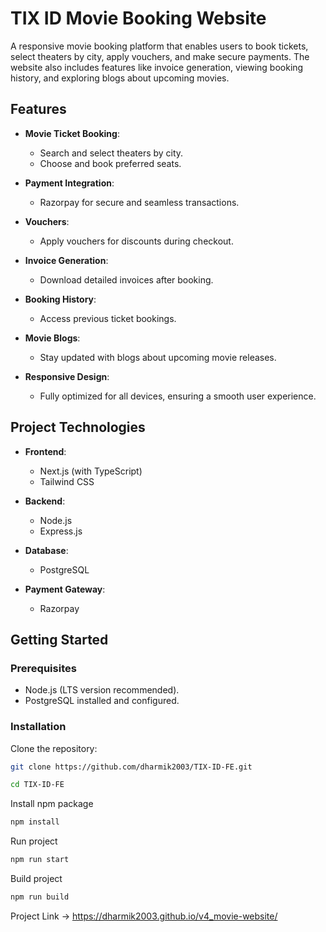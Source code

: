 # TIX ID Movie Booking Website

A responsive movie booking platform that enables users to book tickets, select theaters by city, apply vouchers, and make secure payments. The website also includes features like invoice generation, viewing booking history, and exploring blogs about upcoming movies.

## Features

- **Movie Ticket Booking**:  
  - Search and select theaters by city.  
  - Choose and book preferred seats.  

- **Payment Integration**:  
  - Razorpay for secure and seamless transactions.  

- **Vouchers**:  
  - Apply vouchers for discounts during checkout.  

- **Invoice Generation**:  
  - Download detailed invoices after booking.  

- **Booking History**:  
  - Access previous ticket bookings.  

- **Movie Blogs**:  
  - Stay updated with blogs about upcoming movie releases.  

- **Responsive Design**:  
  - Fully optimized for all devices, ensuring a smooth user experience.  

## Project Technologies

- **Frontend**:  
  - Next.js (with TypeScript)  
  - Tailwind CSS  

- **Backend**:  
  - Node.js  
  - Express.js  

- **Database**:  
  - PostgreSQL  

- **Payment Gateway**:  
  - Razorpay  

## Getting Started

### Prerequisites

- Node.js (LTS version recommended).  
- PostgreSQL installed and configured.

### Installation

Clone the repository:

```bash
git clone https://github.com/dharmik2003/TIX-ID-FE.git
```

```bash
cd TIX-ID-FE
```

Install npm package

```bash
npm install
```

Run project

```bash
npm run start
```

Build project 

```bash
npm run build
```

Project Link -> https://dharmik2003.github.io/v4_movie-website/
